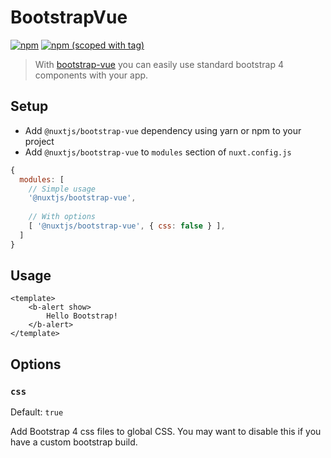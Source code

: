 # BootstrapVue
[![npm](https://img.shields.io/npm/dt/@nuxtjs/bootstrap-vue.svg?style=flat-square)](https://github.com/nuxt/modules/tree/master/modules/bootstrap-vue)
[![npm (scoped with tag)](https://img.shields.io/npm/v/@nuxtjs/bootstrap-vue/latest.svg?style=flat-square)](https://github.com/nuxt/modules/tree/master/modules/bootstrap-vue)

> With [bootstrap-vue](https://github.com/bootstrap-vue/bootstrap-vue) you can easily use standard bootstrap 4 components with your app.

## Setup
- Add `@nuxtjs/bootstrap-vue` dependency using yarn or npm to your project
- Add `@nuxtjs/bootstrap-vue` to `modules` section of `nuxt.config.js`
```js
{
  modules: [
    // Simple usage
    '@nuxtjs/bootstrap-vue',
    
    // With options
    [ '@nuxtjs/bootstrap-vue', { css: false } ],
  ]
}
````

## Usage
```vue
<template>
    <b-alert show>
        Hello Bootstrap!
    </b-alert>
</template>
```

## Options

### `css`
Default: `true`

Add Bootstrap 4 css files to global CSS. You may want to disable this if you have a custom bootstrap build. 
